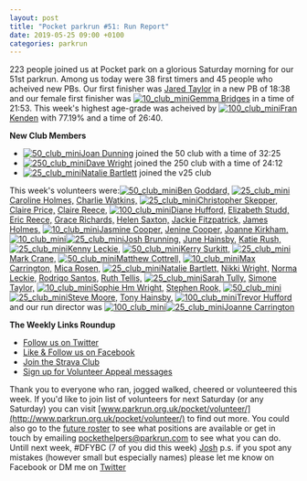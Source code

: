 ```yaml
---
layout: post
title: "Pocket parkrun #51: Run Report"
date: 2019-05-25 09:00 +0100
categories: parkrun
---
```


223 people joined us at Pocket park on a glorious Saturday morning for our 51st parkrun. Among us today were 38 first timers and 45 people who acheived new PBs. Our first finisher was [Jared Taylor](https://www.parkrun.org.uk/pocket/results/latestresults/athletehistory?athleteNumber=4706699) in a new PB of 18:38 and our female first finisher was [![10_club_mini](https://images.parkrun.com/blogs.dir/1667/files/2019/02/10_club_mini-e1550337085201.jpg)](https://images.parkrun.com/blogs.dir/1667/files/2019/02/10_club_mini-e1550337085201.jpg)[Gemma Bridges](https://www.parkrun.org.uk/pocket/results/latestresults/athletehistory?athleteNumber=1045158) in a time of 21:53. This week's highest age-grade was acheived by [![100_club_mini](https://images.parkrun.com/blogs.dir/1667/files/2019/02/100_club_mini-e1550337018730.jpg)](https://images.parkrun.com/blogs.dir/1667/files/2019/02/100_club_mini-e1550337018730.jpg)[Fran Kenden](https://www.parkrun.org.uk/pocket/results/latestresults/athletehistory?athleteNumber=5506) with 77.19% and a time of 26:40.

**New Club Members**

*   [![50_club_mini](https://images.parkrun.com/blogs.dir/1667/files/2019/02/50_club_mini-e1550336989477.jpg)](https://images.parkrun.com/blogs.dir/1667/files/2019/02/50_club_mini-e1550336989477.jpg)[Joan Dunning](https://www.parkrun.org.uk/pocket/results/latestresults/athletehistory?athleteNumber=1174648) joined the 50 club with a time of 32:25
*   [![250_club_mini](https://images.parkrun.com/blogs.dir/1667/files/2019/02/250_club_mini-e1550337068377.jpg)](https://images.parkrun.com/blogs.dir/1667/files/2019/02/250_club_mini-e1550337068377.jpg)[Dave Wright](https://www.parkrun.org.uk/pocket/results/latestresults/athletehistory?athleteNumber=5505) joined the 250 club with a time of 24:12
*   [![25_club_mini](https://images.parkrun.com/blogs.dir/1667/files/2019/02/25_club_mini-e1550337100687.jpg)](https://images.parkrun.com/blogs.dir/1667/files/2019/02/25_club_mini-e1550337100687.jpg)[Natalie Bartlett](http://www.parkrun.org.uk/results/athleteresultshistory/?athleteNumber=1795380) joined the v25 club

This week's volunteers were:[![50_club_mini](https://images.parkrun.com/blogs.dir/1667/files/2019/02/50_club_mini-e1550336989477.jpg)](https://images.parkrun.com/blogs.dir/1667/files/2019/02/50_club_mini-e1550336989477.jpg)[Ben Goddard,](https://www.parkrun.org.uk/athleteresultshistory?athleteNumber=753556) [![25_club_mini](https://images.parkrun.com/blogs.dir/1667/files/2019/02/25_club_mini-e1550337100687.jpg)](https://images.parkrun.com/blogs.dir/1667/files/2019/02/25_club_mini-e1550337100687.jpg)[Caroline Holmes,](http://www.parkrun.org.uk/results/athleteresultshistory/?athleteNumber=415657) [Charlie Watkins,](https://www.parkrun.org.uk/results/athleteresultshistory/?athleteNumber=4847891) [![25_club_mini](https://images.parkrun.com/blogs.dir/1667/files/2019/02/25_club_mini-e1550337100687.jpg)](https://images.parkrun.com/blogs.dir/1667/files/2019/02/25_club_mini-e1550337100687.jpg)[Christopher Skepper,](http://www.parkrun.org.uk/results/athleteresultshistory/?athleteNumber=3655506) [Claire Price,](http://www.parkrun.org.uk/results/athleteresultshistory/?athleteNumber=2025784) [Claire Reece,](http://www.parkrun.org.uk/results/athleteresultshistory/?athleteNumber=4701687) [![100_club_mini](https://images.parkrun.com/blogs.dir/1667/files/2019/02/100_club_mini-e1550337018730.jpg)](https://images.parkrun.com/blogs.dir/1667/files/2019/02/100_club_mini-e1550337018730.jpg)[Diane Hufford,](http://www.parkrun.org.uk/results/athleteresultshistory/?athleteNumber=340498) [Elizabeth Studd,](https://www.parkrun.org.uk/results/athleteresultshistory/?athleteNumber=5216917) [Eric Reece,](https://www.parkrun.org.uk/pocket/results/athletehistory/?athleteNumber=5148717) [Grace Richards,](http://www.parkrun.org.uk/results/athleteresultshistory/?athleteNumber=5429459) [Helen Saxton,](http://www.parkrun.org.uk/results/athleteresultshistory/?athleteNumber=831489) [Jackie Fitzpatrick,](https://www.parkrun.org.uk/athleteresultshistory?athleteNumber=4914271) [James Holmes,](http://www.parkrun.org.uk/results/athleteresultshistory/?athleteNumber=467964) [![10_club_mini](https://images.parkrun.com/blogs.dir/1667/files/2019/02/10_club_mini-e1550337085201.jpg)](https://images.parkrun.com/blogs.dir/1667/files/2019/02/10_club_mini-e1550337085201.jpg)[Jasmine Cooper,](https://www.parkrun.org.uk/results/athleteresultshistory/?athleteNumber=1554133) [Jenine Cooper,](https://www.parkrun.org.uk/athleteresultshistory?athleteNumber=1061334) [Joanne Kirkham,](http://www.parkrun.org.uk/results/athleteresultshistory/?athleteNumber=4936439) [![10_club_mini](https://images.parkrun.com/blogs.dir/1667/files/2019/02/10_club_mini-e1550337085201.jpg)](https://images.parkrun.com/blogs.dir/1667/files/2019/02/10_club_mini-e1550337085201.jpg)[![25_club_mini](https://images.parkrun.com/blogs.dir/1667/files/2019/02/25_club_mini-e1550337100687.jpg)](https://images.parkrun.com/blogs.dir/1667/files/2019/02/25_club_mini-e1550337100687.jpg)[Josh Brunning,](http://www.parkrun.org.uk/results/athleteresultshistory/?athleteNumber=4196740) [June Hainsby,](http://www.parkrun.org.uk/results/athleteresultshistory/?athleteNumber=4756215) [Katie Rush,](http://www.parkrun.org.uk/results/athleteresultshistory/?athleteNumber=3177984) [![25_club_mini](https://images.parkrun.com/blogs.dir/1667/files/2019/02/25_club_mini-e1550337100687.jpg)](https://images.parkrun.com/blogs.dir/1667/files/2019/02/25_club_mini-e1550337100687.jpg)[Kenny Leckie,](http://www.parkrun.org.uk/results/athleteresultshistory/?athleteNumber=4073128) [![50_club_mini](https://images.parkrun.com/blogs.dir/1667/files/2019/02/50_club_mini-e1550336989477.jpg)](https://images.parkrun.com/blogs.dir/1667/files/2019/02/50_club_mini-e1550336989477.jpg)[Kerry Surkitt,](https://www.parkrun.org.uk/results/athleteresultshistory/?athleteNumber=693485) [![25_club_mini](https://images.parkrun.com/blogs.dir/1667/files/2019/02/25_club_mini-e1550337100687.jpg)](https://images.parkrun.com/blogs.dir/1667/files/2019/02/25_club_mini-e1550337100687.jpg)[Mark Crane,](http://www.parkrun.org.uk/results/athleteresultshistory/?athleteNumber=4072444) [![50_club_mini](https://images.parkrun.com/blogs.dir/1667/files/2019/02/50_club_mini-e1550336989477.jpg)](https://images.parkrun.com/blogs.dir/1667/files/2019/02/50_club_mini-e1550336989477.jpg)[Matthew Cottrell,](https://www.parkrun.org.uk/athleteresultshistory?athleteNumber=1165737) [![10_club_mini](https://images.parkrun.com/blogs.dir/1667/files/2019/02/10_club_mini-e1550337085201.jpg)](https://images.parkrun.com/blogs.dir/1667/files/2019/02/10_club_mini-e1550337085201.jpg)[Max Carrington,](http://www.parkrun.org.uk/results/athleteresultshistory/?athleteNumber=512408) [Mica Rosen,](https://www.parkrun.org.uk/results/athleteresultshistory/?athleteNumber=3777917) [![25_club_mini](https://images.parkrun.com/blogs.dir/1667/files/2019/02/25_club_mini-e1550337100687.jpg)](https://images.parkrun.com/blogs.dir/1667/files/2019/02/25_club_mini-e1550337100687.jpg)[Natalie Bartlett,](http://www.parkrun.org.uk/results/athleteresultshistory/?athleteNumber=1795380) [Nikki Wright,](http://www.parkrun.org.uk/results/athleteresultshistory/?athleteNumber=4524361) [Norma Leckie,](http://www.parkrun.org.uk/results/athleteresultshistory/?athleteNumber=85968) [Rodrigo Santos,](https://www.parkrun.org.uk/results/athleteresultshistory/?athleteNumber=1419414) [Ruth Tellis,](https://www.parkrun.org.uk/athleteresultshistory?athleteNumber=4701413) [![25_club_mini](https://images.parkrun.com/blogs.dir/1667/files/2019/02/25_club_mini-e1550337100687.jpg)](https://images.parkrun.com/blogs.dir/1667/files/2019/02/25_club_mini-e1550337100687.jpg)[Sarah Tully,](http://www.parkrun.org.uk/results/athleteresultshistory/?athleteNumber=4909207) [Simone Taylor,](http://www.parkrun.org.uk/athleteresultshistory?athleteNumber=693581) [![10_club_mini](https://images.parkrun.com/blogs.dir/1667/files/2019/02/10_club_mini-e1550337085201.jpg)](https://images.parkrun.com/blogs.dir/1667/files/2019/02/10_club_mini-e1550337085201.jpg)[Sophie Hm Wright,](http://www.parkrun.org.uk/results/athleteresultshistory/?athleteNumber=4524393) [Stephen Rook,](https://www.parkrun.org.uk/athleteresultshistory?athleteNumber=4764709) [![50_club_mini](https://images.parkrun.com/blogs.dir/1667/files/2019/02/50_club_mini-e1550336989477.jpg)](https://images.parkrun.com/blogs.dir/1667/files/2019/02/50_club_mini-e1550336989477.jpg)[![25_club_mini](https://images.parkrun.com/blogs.dir/1667/files/2019/02/25_club_mini-e1550337100687.jpg)](https://images.parkrun.com/blogs.dir/1667/files/2019/02/25_club_mini-e1550337100687.jpg)[Steve Moore,](http://www.parkrun.org.uk/results/athleteresultshistory/?athleteNumber=1771782) [Tony Hainsby,](http://www.parkrun.org.uk/athleteresultshistory?athleteNumber=249147) [![100_club_mini](https://images.parkrun.com/blogs.dir/1667/files/2019/02/100_club_mini-e1550337018730.jpg)](https://images.parkrun.com/blogs.dir/1667/files/2019/02/100_club_mini-e1550337018730.jpg)[Trevor Hufford](http://www.parkrun.org.uk/results/athleteresultshistory/?athleteNumber=339748) and our run director was [![100_club_mini](https://images.parkrun.com/blogs.dir/1667/files/2019/02/100_club_mini-e1550337018730.jpg)](https://images.parkrun.com/blogs.dir/1667/files/2019/02/100_club_mini-e1550337018730.jpg)[![25_club_mini](https://images.parkrun.com/blogs.dir/1667/files/2019/02/25_club_mini-e1550337100687.jpg)](https://images.parkrun.com/blogs.dir/1667/files/2019/02/25_club_mini-e1550337100687.jpg)[Joanne Carrington](http://www.parkrun.org.uk/results/athleteresultshistory/?athleteNumber=181580)[](http://www.parkrun.org.uk/results/athleteresultshistory/?athleteNumber=339748)

**The Weekly Links Roundup**

*   [Follow us on Twitter](https://twitter.com/pocketparkrun)
*   [Like & Follow us on Facebook](https://www.facebook.com/pocketparkrun/)
*   [Join the Strava Club](https://www.strava.com/clubs/pocketparkrun)
*   [Sign up for Volunteer Appeal messages](https://www.parkrun.com/runner/opt-ins/?Country=UK)

Thank you to everyone who ran, jogged walked, cheered or volunteered this week. If you'd like to join list of volunteers for next Saturday (or any Saturday) you can visit [www.parkrun.org.uk/pocket/volunteer/](http://www.parkrun.org.uk/pocket/volunteer/) to find out more. You could also go to the [future roster](http://www.parkrun.org.uk/pocket/futureroster/ "future roster") to see what positions are available or get in touch by emailing [pockethelpers@parkrun.com](mailto:pockethelpers@parkrun.com) to see what you can do. Untill next week, #DFYBC (7 of you did this week) [Josh](http://www.parkrun.org.uk/results/athleteresultshistory/?athleteNumber=4196740) p.s. if you spot any mistakes (however small but especially names) please let me know on Facebook or DM me on [Twitter](https://twitter.com/_Josh_justJosh)
